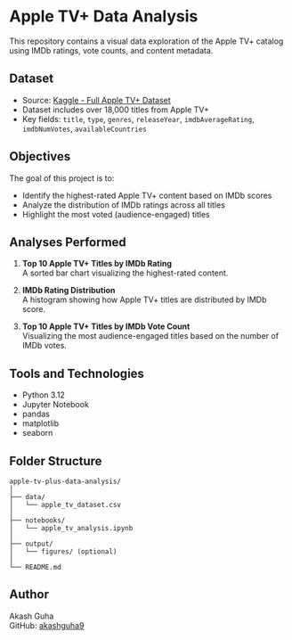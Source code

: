 # Apple TV+ Data Analysis

This repository contains a visual data exploration of the Apple TV+ catalog using IMDb ratings, vote counts, and content metadata.

## Dataset

- Source: [Kaggle - Full Apple TV+ Dataset](https://www.kaggle.com/datasets/octopusteam/full-apple-tv-dataset)
- Dataset includes over 18,000 titles from Apple TV+
- Key fields: `title`, `type`, `genres`, `releaseYear`, `imdbAverageRating`, `imdbNumVotes`, `availableCountries`

## Objectives

The goal of this project is to:

- Identify the highest-rated Apple TV+ content based on IMDb scores
- Analyze the distribution of IMDb ratings across all titles
- Highlight the most voted (audience-engaged) titles

## Analyses Performed

1. **Top 10 Apple TV+ Titles by IMDb Rating**  
   A sorted bar chart visualizing the highest-rated content.

2. **IMDb Rating Distribution**  
   A histogram showing how Apple TV+ titles are distributed by IMDb score.

3. **Top 10 Apple TV+ Titles by IMDb Vote Count**  
   Visualizing the most audience-engaged titles based on the number of IMDb votes.

## Tools and Technologies

- Python 3.12
- Jupyter Notebook
- pandas
- matplotlib
- seaborn

## Folder Structure
```
apple-tv-plus-data-analysis/
│
├── data/
│   └── apple_tv_dataset.csv
│
├── notebooks/
│   └── apple_tv_analysis.ipynb
│
├── output/
│   └── figures/ (optional)
│
└── README.md
```
## Author

Akash Guha  
GitHub: [akashguha9](https://github.com/akashguha9)
